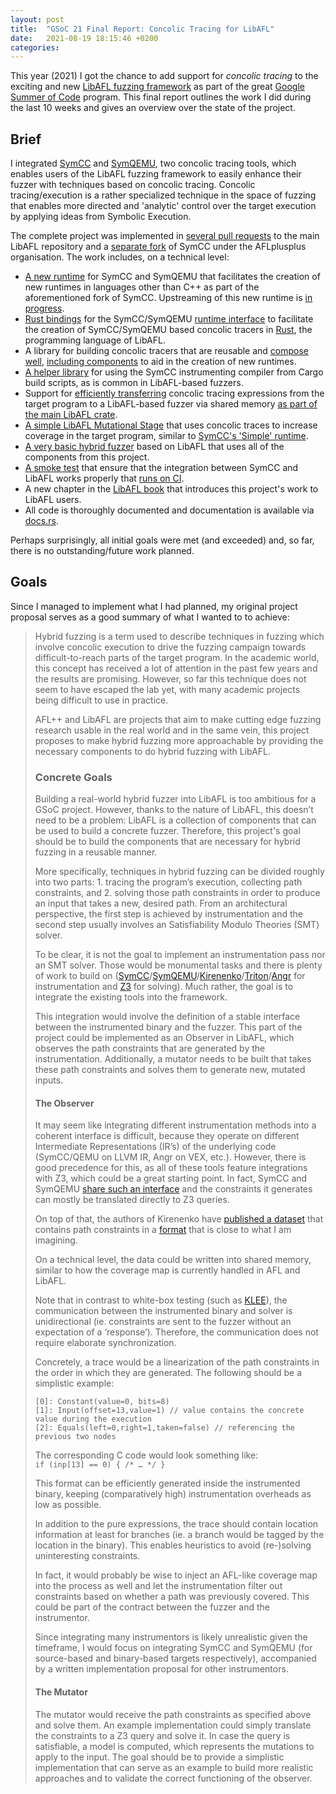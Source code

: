 ```yaml
---
layout: post
title:  "GSoC 21 Final Report: Concolic Tracing for LibAFL"
date:   2021-08-19 18:15:46 +0200
categories: 
---
```

This year (2021) I got the chance to add support for *concolic tracing* to the exciting and new [LibAFL fuzzing framework](https://github.com/AFLplusplus/LibAFL) as part of the great [Google Summer of Code](https://summerofcode.withgoogle.com) program.
This final report outlines the work I did during the last 10 weeks and gives an overview over the state of the project.

## Brief

I integrated [SymCC](https://github.com/eurecom-s3/symcc) and [SymQEMU](https://github.com/eurecom-s3/symqemu), two concolic tracing tools, which enables users of the LibAFL fuzzing framework to easily enhance their fuzzer with techniques based on concolic tracing.
Concolic tracing/execution is a rather specialized technique in the space of fuzzing that enables more directed and 'analytic' control over the target execution by applying ideas from Symbolic Execution.

The complete project was implemented in [several pull requests](https://github.com/AFLplusplus/LibAFL/pulls?q=is%3Apr+author%3Ajulihoh+) to the main LibAFL repository and a [separate fork](https://github.com/AFLplusplus/symcc) of SymCC under the AFLplusplus organisation.
The work includes, on a technical level:

* [A new runtime](https://github.com/AFLplusplus/symcc/tree/main/runtime/rust_backend#readme) for SymCC and SymQEMU that facilitates the creation of new runtimes in languages other than C++ as part of the aforementioned fork of SymCC. Upstreaming of this new runtime is [in progress](https://github.com/eurecom-s3/symcc/pull/69).
* [Rust bindings](https://docs.rs/symcc_runtime) for the SymCC/SymQEMU [runtime interface](https://github.com/eurecom-s3/symcc/blob/master/runtime/RuntimeCommon.h) to facilitate the creation of SymCC/SymQEMU based concolic tracers in [Rust](https://www.rust-lang.org), the programming language of LibAFL.
* A library for building concolic tracers that are reusable and [compose well](https://docs.rs/symcc_runtime/0.1.0/symcc_runtime/macro.export_runtime.html), [including components](https://docs.rs/symcc_runtime/0.1.0/symcc_runtime/filter/index.html) to aid in the creation of new runtimes.
* [A helper library](https://docs.rs/symcc_libafl) for using the SymCC instrumenting compiler from Cargo build scripts, as is common in LibAFL-based fuzzers.
* Support for [efficiently transferring](https://docs.rs/libafl/0.6.0/libafl/observers/concolic/serialization_format/index.html) concolic tracing expressions from the target program to a LibAFL-based fuzzer via shared memory [as part of the main LibAFL crate](https://docs.rs/libafl/0.6.0/libafl/observers/concolic/index.html).
* [A simple LibAFL Mutational Stage](https://docs.rs/libafl/0.6.0//libafl/stages/concolic/struct.SimpleConcolicMutationalStage.html) that uses concolic traces to increase coverage in the target program, similar to [SymCC's 'Simple' runtime](https://github.com/eurecom-s3/symcc/blob/master/docs/Backends.txt).
* [A very basic hybrid fuzzer](https://github.com/AFLplusplus/LibAFL/tree/main/fuzzers/libfuzzer_stb_image_concolic#readme) based on LibAFL that uses all of the components from this project.
* [A smoke test](https://github.com/AFLplusplus/LibAFL/tree/main/libafl_concolic/test#readme) that ensure that the integration between SymCC and LibAFL works properly that [runs on CI](https://github.com/AFLplusplus/LibAFL/runs/3359607830?check_suite_focus=true#step:6:1).
* A new chapter in the [LibAFL book](https://aflplus.plus/libafl-book/) that introduces this project's work to LibAFL users.
* All code is thoroughly documented and documentation is available via [docs.rs](https://docs.rs).

Perhaps surprisingly, all initial goals were met (and exceeded) and, so far, there is no outstanding/future work planned.

## Goals

Since I managed to implement what I had planned, my original project proposal serves as a good summary of what I wanted to to achieve:

> Hybrid fuzzing is a term used to describe techniques in fuzzing which involve concolic execution to drive the fuzzing campaign towards difficult-to-reach parts of the target program. In the academic world, this concept has received a lot of attention in the past few years and the results are promising. However, so far this technique does not seem to have escaped the lab yet, with many academic projects being difficult to use in practice.
> 
> AFL++ and LibAFL are projects that aim to make cutting edge fuzzing research usable in the real world and in the same vein, this project proposes to make hybrid fuzzing more approachable by providing the necessary components to do hybrid fuzzing with LibAFL.
> 
> 
> ### Concrete Goals
> 
> Building a real-world hybrid fuzzer into LibAFL is too ambitious for a GSoC project. However, thanks to the nature of LibAFL, this doesn’t need to be a problem: LibAFL is a collection of components that can be used to build a concrete fuzzer. Therefore, this project's goal should be to build the components that are necessary for hybrid fuzzing in a reusable manner.
> 
> More specifically, techniques in hybrid fuzzing can be divided roughly into two parts: 1. tracing the program’s execution, collecting path constraints, and 2. solving those path constraints in order to produce an input that takes a new, desired path. From an architectural perspective, the first step is achieved by instrumentation and the second step usually involves an Satisfiability Modulo Theories (SMT) solver.
> 
> To be clear, it is not the goal to implement an instrumentation pass nor an SMT solver. Those would be monumental tasks and there is plenty of work to build on ([SymCC](https://github.com/eurecom-s3/symcc)/[SymQEMU](https://github.com/eurecom-s3/symqemu)/[Kirenenko](https://chengyusong.github.io/fuzzing/2020/11/18/kirenenko.html)/[Triton](https://triton.quarkslab.com)/[Angr](https://angr.io) for instrumentation and [Z3](https://github.com/Z3Prover/z3) for solving). Much rather, the goal is to integrate the existing tools into the framework.
> 
> This integration would involve the definition of a stable interface between the instrumented binary and the fuzzer. This part of the project could be implemented as an Observer in LibAFL, which observes the path constraints that are generated by the instrumentation. Additionally, a mutator needs to be built that takes these path constraints and solves them to generate new, mutated inputs.
> 
> 
> #### The Observer
> 
> It may seem like integrating different instrumentation methods into a coherent interface is difficult, because they operate on different Intermediate Representations (IR’s) of the underlying code  (SymCC/QEMU on LLVM IR, Angr on VEX, etc.). However, there is good precedence for this, as all of these tools feature integrations with Z3, which could be a great starting point. In fact, SymCC and SymQEMU [share such an interface](https://github.com/eurecom-s3/symcc/blob/master/runtime/RuntimeCommon.h) and the constraints it generates can mostly be translated directly to Z3 queries.
> 
> On top of that, the authors of Kirenenko have [published a dataset](https://chengyusong.github.io/fuzzing/2021/03/08/constraints.html) that contains path constraints in a [format](https://github.com/chenju2k6/z3-test/blob/master/rgd.proto) that is close to what I am imagining.
> 
> On a technical level, the data could be written into shared memory, similar to how the coverage map is currently handled in AFL and LibAFL.
> 
> Note that in contrast to white-box testing (such as [KLEE](https://klee.github.io)), the communication between the instrumented binary and solver is unidirectional (ie. constraints are sent to the fuzzer without an expectation of a ‘response’). Therefore, the communication does not require elaborate synchronization.
> 
> Concretely, a trace would be a linearization of the path constraints in the order in which they are generated. The following should be a simplistic example:
> 
> 
> ```
> [0]: Constant(value=0, bits=8)
> [1]: Input(offset=13,value=1) // value contains the concrete value during the execution
> [2]: Equals(left=0,right=1,taken=false) // referencing the previous two nodes
> ```
> 
> 
> The corresponding C code would look something like: \
> `if (inp[13] == 0) { /* … */ }`
> 
> This format can be efficiently generated inside the instrumented binary, keeping (comparatively high) instrumentation overheads as low as possible.
> 
> In addition to the pure expressions, the trace should contain location information at least for branches (ie. a branch would be tagged by the location in the binary). This enables heuristics to avoid (re-)solving uninteresting constraints.
> 
> In fact, it would probably be wise to inject an AFL-like coverage map into the process as well and let the instrumentation filter out constraints based on whether a path was previously covered. This could be part of the contract between the fuzzer and the instrumentor.
> 
> Since integrating many instrumentors is likely unrealistic given the timeframe, I would focus on integrating SymCC and SymQEMU (for source-based and binary-based targets respectively), accompanied by a written implementation proposal for other instrumentors.
> 
> 
> #### The Mutator
> 
> The mutator would receive the path constraints as specified above and solve them. An example implementation could simply translate the constraints to a Z3 query and solve it. In case the query is satisfiable, a model is computed, which represents the mutations to apply to the input. The goal should be to provide a simplistic implementation that can serve as an example to build more realistic approaches and to validate the correct functioning of the observer.


